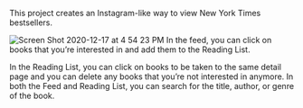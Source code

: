 This project creates an Instagram-like way to view New York Times bestsellers. 

![Screen Shot 2020-12-17 at 4 54 23 PM](https://user-images.githubusercontent.com/54041694/102548845-39d6ae80-4089-11eb-9307-22c8de8d0de6.png)
In the feed, you can click on books that you’re interested in and add them to the Reading List. 

In the Reading List, you can click on books to be taken to the same detail page and you can delete any books that you’re not interested in anymore. In both the Feed and Reading List, you can search for the title, author, or genre of the book. 
